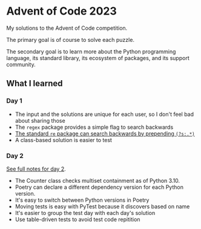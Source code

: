 # Advent of Code 2023

My solutions to the Advent of Code competition.

The primary goal is of course to solve each puzzle.

The secondary goal is to learn more about the Python programming language, its standard library, its ecosystem of packages, and its support community.

## What I learned

### Day 1

* The input and the solutions are unique for each user, so I don't feel bad about sharing those
* The `regex` package provides a simple flag to search backwards
* [The standard `re` package can search backwards by prepending `(?s:.*)`](https://stackoverflow.com/a/33233868/111424)
* A class-based solution is easier to test

### Day 2

[See full notes for day 2](advent_of_code/day02/README.md).

* The Counter class checks multiset containment as of Python 3.10.
* Poetry can declare a different dependency version for each Python version.
* It's easy to switch between Python versions in Poetry
* Moving tests is easy with PyTest because it discovers based on name
* It's easier to group the test day with each day's solution
* Use table-driven tests to avoid test code repitition
